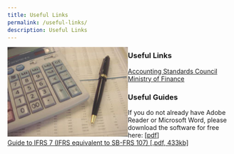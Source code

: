 ```yaml
---
title: Useful Links
permalink: /useful-links/
description: Useful Links
---
```

<img src="/images/Images/Default%20Source/Useful%20Links/img-fr.jpg" alt="img-fr" style="width:270px;height:202px;" align="left">

### Useful Links
  
[Accounting Standards Council](http://www.asc.gov.sg/)  
[Ministry of Finance](http://www.mof.gov.sg/)  
  

### Useful Guides

If you do not already have Adobe Reader or Microsoft Word, please download the software for free here: \[[pdf](http://www.adobe.com/products/acrobat/readstep2.html)\]  
[Guide to IFRS 7 (IFRS equivalent to SB-FRS 107) [.pdf, 433kb]](/files/Docs/Default%20Source/Useful%20Links/ifrs7forcorporates.pdf)